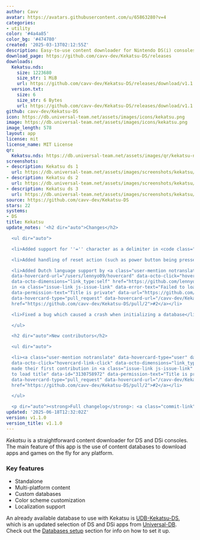```yaml
---
author: Cavv
avatar: https://avatars.githubusercontent.com/u/65863280?v=4
categories:
- utility
color: '#4a4a85'
color_bg: '#474780'
created: '2025-03-13T02:12:55Z'
description: Easy-to-use content downloader for Nintendo DS(i) consoles
download_page: https://github.com/cavv-dev/Kekatsu-DS/releases
downloads:
  Kekatsu.nds:
    size: 1223680
    size_str: 1 MiB
    url: https://github.com/cavv-dev/Kekatsu-DS/releases/download/v1.1.0/Kekatsu.nds
  version.txt:
    size: 6
    size_str: 6 Bytes
    url: https://github.com/cavv-dev/Kekatsu-DS/releases/download/v1.1.0/version.txt
github: cavv-dev/Kekatsu-DS
icon: https://db.universal-team.net/assets/images/icons/kekatsu.png
image: https://db.universal-team.net/assets/images/icons/kekatsu.png
image_length: 578
layout: app
license: mit
license_name: MIT License
qr:
  Kekatsu.nds: https://db.universal-team.net/assets/images/qr/kekatsu-nds.png
screenshots:
- description: Kekatsu ds 1
  url: https://db.universal-team.net/assets/images/screenshots/kekatsu/kekatsu-ds-1.png
- description: Kekatsu ds 2
  url: https://db.universal-team.net/assets/images/screenshots/kekatsu/kekatsu-ds-2.png
- description: Kekatsu ds 3
  url: https://db.universal-team.net/assets/images/screenshots/kekatsu/kekatsu-ds-3.png
source: https://github.com/cavv-dev/Kekatsu-DS
stars: 22
systems:
- DS
title: Kekatsu
update_notes: '<h2 dir="auto">Changes</h2>

  <ul dir="auto">

  <li>Added support for ''='' character as a delimiter in <code class="notranslate">databases.txt</code></li>

  <li>Added handling of reset action (such as power button being pressed)</li>

  <li>Added Dutch language support by <a class="user-mention notranslate" data-hovercard-type="user"
  data-hovercard-url="/users/lennyo09/hovercard" data-octo-click="hovercard-link-click"
  data-octo-dimensions="link_type:self" href="https://github.com/lennyo09">@lennyo09</a>
  in <a class="issue-link js-issue-link" data-error-text="Failed to load title" data-id="3130758972"
  data-permission-text="Title is private" data-url="https://github.com/cavv-dev/Kekatsu-DS/issues/2"
  data-hovercard-type="pull_request" data-hovercard-url="/cavv-dev/Kekatsu-DS/pull/2/hovercard"
  href="https://github.com/cavv-dev/Kekatsu-DS/pull/2">#2</a></li>

  <li>Fixed a bug which caused a crash when initializing a database</li>

  </ul>

  <h2 dir="auto">New contributors</h2>

  <ul dir="auto">

  <li><a class="user-mention notranslate" data-hovercard-type="user" data-hovercard-url="/users/lennyo09/hovercard"
  data-octo-click="hovercard-link-click" data-octo-dimensions="link_type:self" href="https://github.com/lennyo09">@lennyo09</a>
  made their first contribution in <a class="issue-link js-issue-link" data-error-text="Failed
  to load title" data-id="3130758972" data-permission-text="Title is private" data-url="https://github.com/cavv-dev/Kekatsu-DS/issues/2"
  data-hovercard-type="pull_request" data-hovercard-url="/cavv-dev/Kekatsu-DS/pull/2/hovercard"
  href="https://github.com/cavv-dev/Kekatsu-DS/pull/2">#2</a></li>

  </ul>

  <p dir="auto"><strong>Full changelog</strong>: <a class="commit-link" href="https://github.com/cavv-dev/Kekatsu-DS/compare/v1.0.0...v1.1.0"><tt>v1.0.0...v1.1.0</tt></a></p>'
updated: '2025-06-18T12:32:02Z'
version: v1.1.0
version_title: v1.1.0
---
```

*Kekatsu* is a straightforward content downloader for DS and DSi consoles.
The main feature of this app is the use of content databases to download apps and games on the fly for any platform.
### Key features
- Standalone
- Multi-platform content
- Custom databases
- Color scheme customization
- Localization support

An already available database to use with Kekatsu is [UDB-Kekatsu-DS](https://github.com/cavv-dev/UDB-Kekatsu-DS), which is an updated selection of DS and DSi apps from [Universal-DB](https://db.universal-team.net/).
Check out the [Databases setup](https://github.com/cavv-dev/Kekatsu-DS?tab=readme-ov-file#databases-setup) section for info on how to set it up.